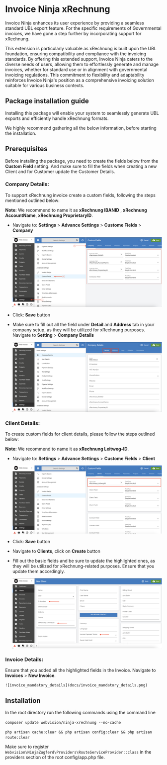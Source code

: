 # Invoice Ninja xRechnung

Invoice Ninja enhances its user experience by providing a seamless standard UBL export feature. For the specific requirements of Governmental invoices, we have gone a step further by incorporating support for xRechnung. 

This extension is particularly valuable as xRechnung is built upon the UBL foundation, ensuring compatibility and compliance with the invoicing standards. By offering this extended support, Invoice Ninja caters to the diverse needs of users, allowing them to effortlessly generate and manage invoices, whether for standard use or in alignment with governmental invoicing regulations. This commitment to flexibility and adaptability reinforces Invoice Ninja's position as a comprehensive invoicing solution suitable for various business contexts.

## Package installation guide

Installing this package will enable your system to seamlessly generate UBL exports and efficiently handle xRechnung formats.

We highly recommend gathering all the below information, before starting the installation.

## Prerequisites
Before installing the package, you need to create the fields below from the **Custom Field** setting. And make sure to fill the fields when creating a new Client and for Customer update the Customer Details.

### Company Details:
To support xRechnung invoice create a custom fields, following the steps mentioned outlined below:

**Note:**  We recommend to name it as **xRechnung IBANID** , **xRechnung AccountName**, **xRechnung ProprietaryID**.

- Navigate to: **Settings** > **Advance Settings** > **Custome Fields** > **Company**

    ![company_fields](docs/company_custom_fields.png)

- Click: **Save** button

- Make sure to fill out all the field under **Detail** and **Address** tab in your company setup, as they will be utilized for xRechnung purposes. Navigate to **Setting** > **Company Details** 

    ![company_details](docs/company_details.png)

### Client Details:
To create custom fields for client details, please follow the steps outlined below:

**Note:**  We recommend to name it as **xRechnung Leitweg-ID**.

- Navigate to: **Settings** > **Advance Settings** > **Custome Fields** > **Client**

    ![client_fields](docs/client_custom_field.png)

- Click: **Save** button

- Navigate to **Clients**, click on **Create** button

- Fill out the basic fields and be sure to update the highlighted ones, as they will be utilized for xRechnung-related purposes. Ensure that you update them accordingly.

    ![client_mandatory_fields](docs/client_mandatory_fields.png)

### Invoice Details:

Ensure that you added all the highlighted fields in the Invoice. Navigate to **Invoices** > **New Invoice**.

    ![invoice_mandatory_details](docs/invoice_mandatory_details.png)

## Installation
In the root directory run the following commands using the command line

`composer update webvision/ninja-xrechnung --no-cache`

`php artisan cache:clear && php artisan config:clear && php artisan route:clear`

Make sure to register `Webvision\NinjaZugferd\Providers\RouteServiceProvider::class` in the providers section of the root config/app.php file.